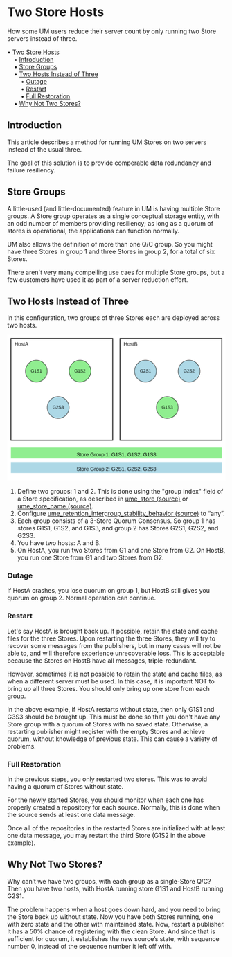 # Two Store Hosts

How some UM users reduce their server count by only running two Store servers instead of three.

<!-- mdtoc-start -->
&bull; [Two Store Hosts](#two-store-hosts)  
&nbsp;&nbsp;&nbsp;&nbsp;&bull; [Introduction](#introduction)  
&nbsp;&nbsp;&nbsp;&nbsp;&bull; [Store Groups](#store-groups)  
&nbsp;&nbsp;&nbsp;&nbsp;&bull; [Two Hosts Instead of Three](#two-hosts-instead-of-three)  
&nbsp;&nbsp;&nbsp;&nbsp;&nbsp;&nbsp;&nbsp;&nbsp;&bull; [Outage](#outage)  
&nbsp;&nbsp;&nbsp;&nbsp;&nbsp;&nbsp;&nbsp;&nbsp;&bull; [Restart](#restart)  
&nbsp;&nbsp;&nbsp;&nbsp;&nbsp;&nbsp;&nbsp;&nbsp;&bull; [Full Restoration](#full-restoration)  
&nbsp;&nbsp;&nbsp;&nbsp;&bull; [Why Not Two Stores?](#why-not-two-stores)  
<!-- TOC created by './mdtoc.pl kb/two-store-hosts.md' (see https://github.com/fordsfords/mdtoc) -->
<!-- mdtoc-end -->


## Introduction

This article describes a method for running UM Stores on two servers instead of the usual three.

The goal of this solution is to provide comperable data redundancy and failure resiliency.


## Store Groups

A little-used (and little-documented) feature in UM is having multiple Store groups.
A Store group operates as a single conceptual storage entity,
with an odd number of members providing resiliency;
as long as a quorum of stores is operational, the applications can function normally.

UM also allows the definition of more than one Q/C group.
So you might have three Stores in group 1 and three Stores in group 2,
for a total of six Stores.

There aren't very many compelling use caes for multiple Store groups,
but a few customers have used it as part of a server reduction effort.


## Two Hosts Instead of Three

In this configuration, two groups of three Stores each are deployed across two hosts.

<img src="host-store-groups-diagram.svg" width="600">

1.	Define two groups: 1 and 2.
This is done using the "group index" field of a Store specification, as described in
[ume_store (source)](https://ultramessaging.github.io/currdoc/doc/Config/grpultramessagingpersistence.html#umestoresource)
or
[ume_store_name (source)](https://ultramessaging.github.io/currdoc/doc/Config/grpultramessagingpersistence.html#umestorenamesource).
2.	Configure
[ume_retention_intergroup_stability_behavior (source)](https://ultramessaging.github.io/currdoc/doc/Config/grpultramessagingpersistence.html#umeretentionintergroupstabilitybehaviorsource)
to “any”.
3.	Each group consists of a 3-Store Quorum Consensus. So group 1 has stores G1S1, G1S2, and G1S3, and group 2 has Stores G2S1, G2S2, and G2S3.
4.	You have two hosts: A and B.
5.	On HostA, you run two Stores from G1 and one Store from G2.
On HostB, you run one Store from G1 and two Stores from G2.

### Outage

If HostA crashes, you lose quorum on group 1, but HostB still gives you quorum on group 2.
Normal operation can continue.

### Restart

Let's say HostA is brought back up.
If possible, retain the state and cache files for the three Stores.
Upon restarting the three Stores, they will try to recover some messages from the
publishers, but in many cases will not be able to, and will therefore experience
unrecoverable loss. This is acceptable because the Stores on HostB have all
messages, triple-redundant.

However, sometimes it is not possible to retain the state and cache files,
as when a different server must be used.
In this case, it is important NOT to bring up all three Stores.
You should only bring up one store from each group.

In the above example, if HostA restarts without state, then only G1S1 and G3S3
should be brought up.
This must be done so that you don't have any Store group with a quorum of Stores with no saved state.
Otherwise, a restarting publisher might register with the empty Stores and achieve quorum,
without knowledge of previous state.
This can cause a variety of problems.

### Full Restoration

In the previous steps, you only restarted two stores.
This was to avoid having a quorum of Stores without state.

For the newly started Stores, you should monitor when each one has
properly created a repository for each source.
Normally, this is done when the source sends at least one data message.

Once all of the repositories in the restarted Stores are initialized
with at least one data message, you may restart the third Store
(G1S2 in the above example).

## Why Not Two Stores?

Why can’t we have two groups, with each group as a single-Store Q/C?
Then you have two hosts, with HostA running store G1S1 and HostB running G2S1.

The problem happens when a host goes down hard, and you need to bring the Store back up without state.
Now you have both Stores running, one with zero state and the other with maintained state.
Now, restart a publisher.
It has a 50% chance of registering with the clean Store.
And since that is sufficient for quorum, it establishes the new source’s state,
with sequence number 0, instead of the sequence number it left off with.
